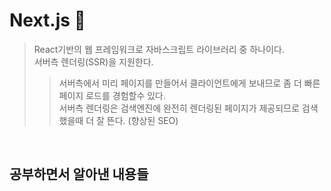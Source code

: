 # Next.js :green_book:
> React기반의 웹 프레임워크로 자바스크립트 라이브러리 중 하나이다.<br>
> 서버측 렌더링(SSR)을 지원한다.<br>
>> 서버측에서 미리 페이지를 만들어서 클라이언트에게 보내므로 좀 더 빠른 페이지 로드를 경험할수 있다.<br>
>> 서버측 렌더링은 검색엔진에 완전히 렌더링된 페이지가 제공되므로 검색했을때 더 잘 뜬다. (향상된 SEO)<br>
>
<br>

## 공부하면서 알아낸 내용들